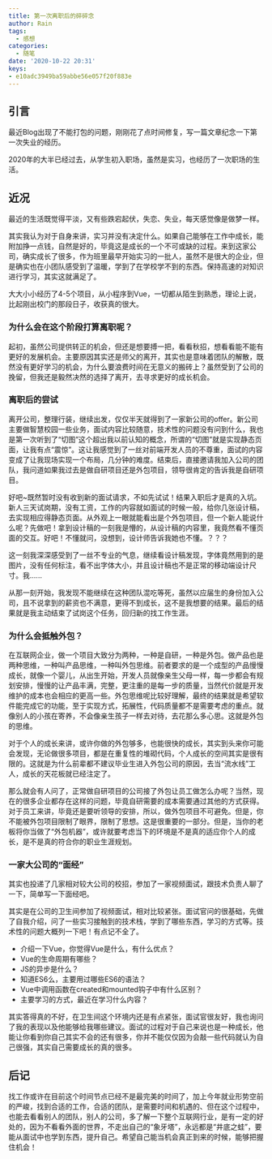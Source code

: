 ```yaml
---
title: 第一次离职后的碎碎念
author: Rain
tags:
  - 感想
categories:
  - 随笔
date: '2020-10-22 20:31'
keys: 
- e10adc3949ba59abbe56e057f20f883e
---
```


## 引言

最近Blog出现了不能打包的问题，刚刚花了点时间修复，写一篇文章纪念一下第一次失业的经历。

2020年的大半已经过去，从学生初入职场，虽然是实习，也经历了一次职场的生活。

## 近况

最近的生活既觉得平淡，又有些跌宕起伏，失恋、失业，每天感觉像是做梦一样。

其实我认为对于自身来讲，实习并没有决定什么。如果自己能够在工作中成长，能附加挣一点钱，自然是好的，毕竟这是成长的一个不可或缺的过程。来到这家公司，确实成长了很多，作为班里最早开始实习的一批人，虽然不是很大的企业，但是确实也在小团队感受到了温暖，学到了在学校学不到的东西。保持高速的对知识进行学习，其实这就满足了。

大大小小经历了4-5个项目，从小程序到Vue，一切都从陌生到熟悉，理论上说，比起刚出校门的那段日子，收获真的很大。

### 为什么会在这个阶段打算离职呢？

起初，虽然公司提供转正的机会，但还是想要搏一把，看看秋招，想看看能不能有更好的发展机会。主要原因其实还是师父的离开，其实也是意味着团队的解散，既然没有更好学习的机会，为什么要浪费时间在无意义的搬砖上？虽然受到了公司的挽留，但我还是毅然决然的选择了离开，去寻求更好的成长机会。

### 离职后的尝试

离开公司，整理行装，继续出发，仅仅半天就得到了一家新公司的offer。新公司主要做智慧校园一些业务，面试内容比较随意，技术性的问题没有问到什么，我也是第一次听到了“切图”这个超出我以前认知的概念，所谓的“切图”就是实现静态页面，让我有点“震惊”。这让我感觉到了一丝对前端开发人员的不尊重，面试的内容变成了让我现场实现一个布局，几分钟的难度。结束后，直接邀请我加入公司的团队，我问道如果我过去是做自研项目还是外包项目，领导很肯定的告诉我是自研项目。

好吧~既然暂时没有收到新的面试请求，不如先试试！结果入职后才是真的入坑。新人三天试岗期，没有工资，工作的内容就如面试的时候一般，给你几张设计稿，去实现相应得静态页面。从外观上一眼就能看出是个外包项目，但一个新人能说什么呢？先做吧！拿到设计稿的一刻我是懵的，从设计稿的内容里，我竟然看不懂页面的交互。好吧！不懂就问，没想到，设计师告诉我她也不懂。？？？

这一刻我深深感受到了一丝不专业的气息，继续看设计稿发现，字体竟然用到的是图片，没有任何标注，看不出字体大小，并且设计稿也不是正常的移动端设计尺寸。我......

从那一刻开始，我发现不能继续在这种团队混吃等死，虽然以应届生的身份加入公司，且不说拿到的薪资也不满意，更得不到成长，这不是我想要的结果。最后的结果就是我主动结束了试岗这个任务，回归新的找工作生涯。

### 为什么会抵触外包？

在互联网企业，做一个项目大致分为两种，一种是自研，一种是外包。做产品也是两种思维，一种叫产品思维，一种叫外包思维。前者要求的是一个成型的产品慢慢成长，就像一个婴儿，从出生开始，开发人员就像亲生父母一样，每一步都会有规划安排，慢慢的让产品丰满，完整，更注重的是每一步的质量，当然代价就是开发维护的成本也会相应的更高一些。外包思维呢比较好理解，最终的结果就是希望软件能完成它的功能，至于实现方式，拓展性，代码质量都不是需要考虑的重点。就像别人的小孩在寄养，不会像亲生孩子一样去对待，去花那么多心思。这就是外包的思维。

对于个人的成长来讲，或许你做的外包够多，也能很快的成长，其实到头来你可能会发现，无论做很多项目，都是在重复性的堆砌代码，个人成长的空间其实是很有限的。这就是为什么前辈都不建议毕业生进入外包公司的原因，去当“流水线”工人，成长的天花板就已经注定了。

那么就会有人问了，正常做自研项目的公司接了外包让员工做怎么办呢？当然，现在的很多企业都存在这样的问题，毕竟自研需要的成本需要通过其他的方式获得。对于员工来讲，毕竟还是要听领导的安排，所以，做外包项目不可避免。但是，你不能被外包项目限制了眼界，限制了思想。这是很重要的一部分。但是，当你的老板将你当做了“外包机器”，或许就要考虑当下的环境是不是真的适应你个人的成长，是不是真的符合你的职业生涯规划。

### 一家大公司的“面经”

其实也投递了几家相对较大公司的校招，参加了一家视频面试，跟技术负责人聊了一下，简单写一下面经吧。

其实是在公司的卫生间参加了视频面试，相对比较紧张。面试官问的很基础，先做了自我介绍，问了一些实习接触到的技术栈，学到了哪些东西，学习的方式等。技术性的问题大概列一下吧！有点记不全了。

- 介绍一下Vue，你觉得Vue是什么，有什么优点？
- Vue的生命周期有哪些？
- JS的异步是什么？
- 知道ES6么，主要用过哪些ES6的语法？
- Vue中调用函数在created和mounted钩子中有什么区别？
- 主要学习的方式，最近在学习什么内容？

其实答得真的不好，在卫生间这个环境内还是有点紧张，面试官很友好，我也询问了我的表现以及他能够给我哪些建议。面试的过程对于自己来说也是一种成长，他能让你看到你自己其实不会的还有很多，你并不能仅仅因为会敲一些代码就认为自己很强，其实自己需要成长的真的很多。

## 后记

找工作或许在目前这个时间节点已经不是最完美的时间了，加上今年就业形势空前的严峻，找到合适的工作，合适的团队，是需要时间和机遇的、但在这个过程中，也能去看看别人的团队，别人的公司，多了解一下整个互联网行业，是有一定的好处的，因为不看看外面的世界，不走出自己的“象牙塔”，永远都是“井底之蛙”，要能从面试中也学到东西，提升自己。希望自己能当机会真正到来的时候，能够把握住机会！

<Boxx/>

<Vssue :title="$title" />